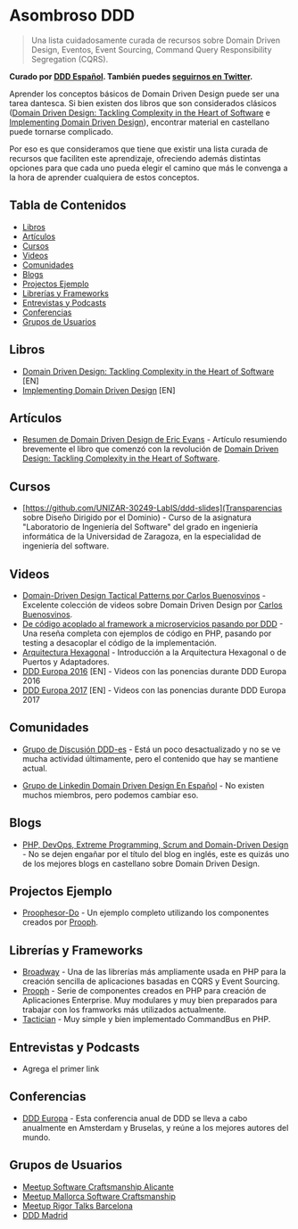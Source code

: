 # Asombroso DDD
> Una lista cuidadosamente curada de recursos sobre Domain Driven Design, Eventos, Event Sourcing, Command Query Responsibility Segregation (CQRS).

**Curado por [DDD Español](https://ddd-espanol.github.io/). También puedes [seguirnos en Twitter](https://twitter.com/dddespanol).**

Aprender los conceptos básicos de Domain Driven Design puede ser una tarea dantesca. Si bien existen dos libros que son considerados clásicos ([Domain Driven Design: Tackling Complexity in the Heart of Software](http://amzn.to/2eT39TV) e [Implementing Domain Driven Design](http://amzn.to/2wOBb1H)), encontrar material en castellano puede tornarse complicado.

Por eso es que consideramos que tiene que existir una lista curada de recursos que faciliten este aprendizaje, ofreciendo además distintas opciones para que cada uno pueda elegir el camino que más le convenga a la hora de aprender cualquiera de estos conceptos.

## Tabla de Contenidos
- [Libros](#libros)
- [Artículos](#articulos)
- [Cursos](#cursos)
- [Videos](#videos)
- [Comunidades](#comunidades)
- [Blogs](#blogs)
- [Projectos Ejemplo](#projectos-ejemplo)
- [Librerías y Frameworks](#librerias-y-frameworks)
- [Entrevistas y Podcasts](#entrevistas-y-podcasts)
- [Conferencias](#conferencias)
- [Grupos de Usuarios](#grupos-de-usuarios)

## Libros

- [Domain Driven Design: Tackling Complexity in the Heart of Software](http://amzn.to/2eT39TV) [EN]
- [Implementing Domain Driven Design](http://amzn.to/2wOBb1H) [EN]

## Artículos

- [Resumen de Domain Driven Design de Eric Evans](http://tratandodeentenderlo.blogspot.nl/2013/08/domain-driven-design.html) - Artículo resumiendo brevemente el libro que comenzó con la revolución de [Domain Driven Design: Tackling Complexity in the Heart of Software](http://amzn.to/2eT39TV).

## Cursos

- [https://github.com/UNIZAR-30249-LabIS/ddd-slides](Transparencias sobre Diseño Dirigido por el Dominio) - Curso de la asignatura "Laboratorio de Ingeniería del Software" del grado en ingeniería informática de la Universidad de Zaragoza, en la especialidad de ingeniería del software.

## Videos

- [Domain-Driven Design Tactical Patterns por Carlos Buenosvinos](https://www.youtube.com/watch?v=uvKS6UCUZes&list=PLfgj7DYkKH3DjmXTOxIMs-5fcOgDg_Dd2) - Excelente colección de videos sobre Domain Driven Design por [Carlos Buenosvinos](https://twitter.com/buenosvinos).
- [De código acoplado al framework a microservicios pasando por DDD](https://codely.tv/screencasts/codigo-acoplado-framework-microservicios-ddd/) - Una reseña completa con ejemplos de código en PHP, pasando por testing a desacoplar el código de la implementación.
- [Arquitectura Hexagonal](https://www.youtube.com/watch?v=GZ9ic9QSO5U&list=PLZVwXPbHD1KMsiA7ahRSbIwS3QMsQ0SbL&index=4) - Introducción a la Arquitectura Hexagonal o de Puertos y Adaptadores.
- [DDD Europa 2016](https://dddeurope.com/2016/#speakers) [EN] - Videos con las ponencias durante DDD Europa 2016
- [DDD Europa 2017](https://dddeurope.com/2017/#videos) [EN] - Videos con las ponencias durante DDD Europa 2017

## Comunidades

- [Grupo de Discusión DDD-es](https://groups.google.com/forum/#!forum/ddd-es) - Está un poco desactualizado y no se ve mucha actividad últimamente, pero el contenido que hay se mantiene actual.

- [Grupo de Linkedin Domain Driven Design En Español](https://www.linkedin.com/groups/8462099/profile) - No existen muchos miembros, pero podemos cambiar eso.

## Blogs

- [PHP, DevOps, Extreme Programming, Scrum and Domain-Driven Design](https://carlosbuenosvinos.com/) - No se dejen engañar por el título del blog en inglés, este es quizás uno de los mejores blogs en castellano sobre Domain Driven Design.

## Projectos Ejemplo

- [Proophesor-Do](https://github.com/prooph/proophessor-do) - Un ejemplo completo utilizando los componentes creados por [Prooph](http://getprooph.org/).

## Librerías y Frameworks

- [Broadway](https://github.com/broadway/broadway) - Una de las librerías más ampliamente usada en PHP para la creación sencilla de aplicaciones basadas en CQRS y Event Sourcing.
- [Prooph](http://getprooph.org/) - Serie de componentes creados en PHP para creación de Aplicaciones Enterprise. Muy modulares y muy bien preparados para trabajar con los framworks más utilizados actualmente.
- [Tactician](http://tactician.thephpleague.com/) - Muy simple y bien implementado CommandBus en PHP.

## Entrevistas y Podcasts

- Agrega el primer link

## Conferencias

- [DDD Europa](https://dddeurope.com/2018/) - Esta conferencia anual de DDD se lleva a cabo anualmente en Amsterdam y Bruselas, y reúne a los mejores autores del mundo.

## Grupos de Usuarios

- [Meetup Software Craftsmanship Alicante](https://www.meetup.com/Software-Craftsmanship-Alicante/)
- [Meetup Mallorca Software Craftsmanship](https://www.meetup.com/Mallorca-Software-Craftsmanship/)
- [Meetup Rigor Talks Barcelona](https://www.meetup.com/Barcelona-Rigor-Talks/)
- [DDD Madrid](https://www.meetup.com/dddmadrid/)
